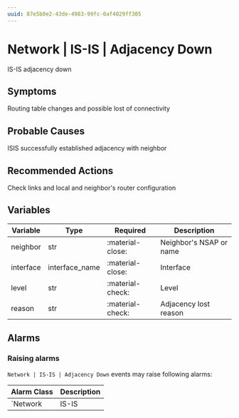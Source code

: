 ```yaml
---
uuid: 87e5b0e2-43de-4983-99fc-0af4029ff305
---
```

# Network | IS-IS | Adjacency Down

IS-IS adjacency down

## Symptoms

Routing table changes and possible lost of connectivity

## Probable Causes

ISIS successfully established adjacency with neighbor

## Recommended Actions

Check links and local and neighbor's router configuration

## Variables

Variable | Type | Required | Description
--- | --- | --- | ---
neighbor | str | :material-close: | Neighbor's NSAP or name
interface | interface_name | :material-close: | Interface
level | str | :material-check: | Level
reason | str | :material-check: | Adjacency lost reason

## Alarms

### Raising alarms

`Network | IS-IS | Adjacency Down` events may raise following alarms:

Alarm Class | Description
--- | ---
`Network | IS-IS | Adjacency Down` | dispose
